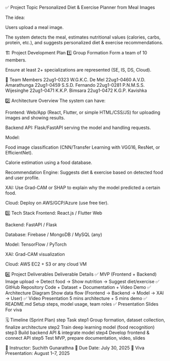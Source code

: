 ✅ Project Topic
Personalized Diet & Exercise Planner from Meal Images

The idea:

Users upload a meal image.

The system detects the meal, estimates nutritional values (calories, carbs, protein, etc.), and suggests personalized diet & exercise recommendations.

🏗️ Project Development Plan
1️⃣ Group Formation
Form a team of 10 members.

Ensure at least 2+ specializations are represented (SE, IS, DS, Cloud).

🔹 Team Members
22ug1-0323 W.G.K.C. De Mel
22ug1-0460 A.V.D. Amarathunga
22ug1-0459 S.S.D. Fernando
22ug1-0281 P.N.M.S.S. Wijesinghe
22ug1-0471 K.K.P. Bimsara
22ug1-0472 K.G.P. Kavishka

2️⃣ Architecture Overview
The system can have:

Frontend: Web/App (React, Flutter, or simple HTML/CSS/JS) for uploading images and showing results.

Backend API: Flask/FastAPI serving the model and handling requests.

Model:

Food image classification (CNN/Transfer Learning with VGG16, ResNet, or EfficientNet).

Calorie estimation using a food database.

Recommendation Engine: Suggests diet & exercise based on detected food and user profile.

XAI: Use Grad-CAM or SHAP to explain why the model predicted a certain food.

Cloud: Deploy on AWS/GCP/Azure (use free tier).

3️⃣ Tech Stack
Frontend: React.js / Flutter Web

Backend: FastAPI / Flask

Database: Firebase / MongoDB / MySQL (any)

Model: TensorFlow / PyTorch

XAI: Grad-CAM visualization

Cloud: AWS EC2 + S3 or any cloud VM

4️⃣ Project Deliverables
Deliverable Details
✅ MVP (Frontend + Backend) Image upload → Detect food → Show nutrition → Suggest diet/exercise
✅ GitHub Repository Code + Dataset + Documentation + Video Demo
✅ Architecture Diagram Show data flow (Frontend → Backend → Model → XAI → User)
✅ Video Presentation 5 mins architecture + 5 mins demo
✅ README.md Setup steps, model usage, team roles
✅ Presentation Slides For viva

🗓️ Timeline (Sprint Plan)
step Task
step1 Group formation, dataset collection, finalize architecture
step2 Train deep learning model (food recognition)
step3 Build backend API & integrate model
step4 Develop frontend & connect API
step5 Test MVP, prepare documentation, video, slides

📌 Instructor: Suchith Gunarathna
📅 Due Date: July 30, 2025
🎥 Viva Presentation: August 1–7, 2025
